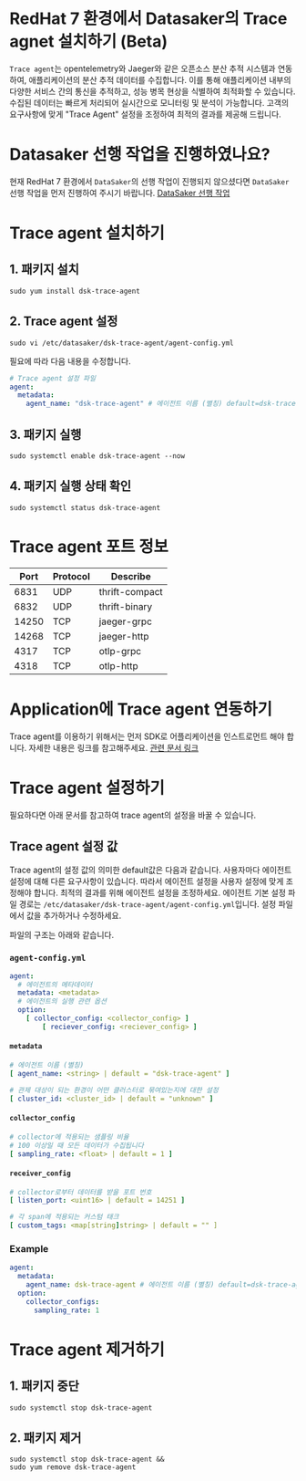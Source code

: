 # RedHat 7 환경에서 Datasaker의 Trace agnet 설치하기 (Beta)
`Trace agent`는 opentelemetry와 Jaeger와 같은 오픈소스 분산 추적 시스템과 연동하여, 애플리케이션의 분산 추적 데이터를 수집합니다.
이를 통해 애플리케이션 내부의 다양한 서비스 간의 통신을 추적하고, 성능 병목 현상을 식별하여 최적화할 수 있습니다.
수집된 데이터는 빠르게 처리되어 실시간으로 모니터링 및 분석이 가능합니다.
고객의 요구사항에 맞게 "Trace Agent" 설정을 조정하여 최적의 결과를 제공해 드립니다.

# Datasaker 선행 작업을 진행하였나요?
현재 RedHat 7  환경에서 `DataSaker`의 선행 작업이 진행되지 않으셨다면 `DataSaker` 선행 작업을 먼저 진행하여 주시기 바랍니다. [DataSaker 선행 작업](${PREPARATION_MANUAL_KR})

# Trace agent 설치하기
## 1. 패키지 설치
```shell
sudo yum install dsk-trace-agent
```

## 2. Trace agent 설정
```shell
sudo vi /etc/datasaker/dsk-trace-agent/agent-config.yml
```
필요에 따라 다음 내용을 수정합니다.

```yaml
# Trace agent 설정 파일
agent:
  metadata:
    agent_name: "dsk-trace-agent" # 에이전트 이름 (별칭) default=dsk-trace-agent
```

## 3. 패키지 실행
```shell
sudo systemctl enable dsk-trace-agent --now
```

## 4. 패키지 실행 상태 확인
```shell
sudo systemctl status dsk-trace-agent
```

# Trace agent 포트 정보
| Port  | Protocol | Describe       |
|-------|----------|----------------|
| 6831  | UDP      | thrift-compact |
| 6832  | UDP      | thrift-binary  |
| 14250 | TCP      | jaeger-grpc    |
| 14268 | TCP      | jaeger-http    |
| 4317  | TCP      | otlp-grpc      |
| 4318  | TCP      | otlp-http      |

# Application에 Trace agent 연동하기
Trace agent를 이용하기 위해서는 먼저 SDK로 어플리케이션을 인스트로먼트 해야 합니다.
자세한 내용은 링크를 참고해주세요.
[관련 문서 링크](https://github.com/datasaker/documentation/tree/main/settings/dsk-trace-agent/Instrumentation)

# Trace agent 설정하기
필요하다면 아래 문서를 참고하여 trace agent의 설정을 바꿀 수 있습니다.

## Trace agent 설정 값
Trace agent의 설정 값의 의미한 default값은 다음과 같습니다.
사용자마다 에이전트 설정에 대해 다른 요구사항이 있습니다.
따라서 에이전트 설정을 사용자 설정에 맞게 조정해야 합니다.
최적의 결과를 위해 에이전트 설정을 조정하세요.
에이전트 기본 설정 파일 경로는 `/etc/datasaker/dsk-trace-agent/agent-config.yml`입니다.
설정 파일에서 값을 추가하거나 수정하세요.

파일의 구조는 아래와 같습니다.

### `agent-config.yml`
```yaml
agent:
  # 에이전트의 메타데이터
  metadata: <metadata>
  # 에이전트의 실행 관련 옵션
  option:
    [ collector_config: <collector_config> ]
        [ reciever_config: <reciever_config> ]
```

#### `metadata`
```yaml
# 에이전트 이름 (별칭)
[ agent_name: <string> | default = "dsk-trace-agent" ]

# 관제 대상이 되는 환경이 어떤 클러스터로 묶여있는지에 대한 설정
[ cluster_id: <cluster_id> | default = "unknown" ]
```

#### `collector_config`
```yaml
# collector에 적용되는 샘플링 비율
# 100 이상일 때 모든 데이터가 수집됩니다
[ sampling_rate: <float> | default = 1 ]
```

#### `receiver_config`
```yaml
# collector로부터 데이터를 받을 포트 번호
[ listen_port: <uint16> | default = 14251 ]

# 각 span에 적용되는 커스텀 태크
[ custom_tags: <map[string]string> | default = "" ]
```

### Example
```yaml
agent:
  metadata:
    agent_name: dsk-trace-agent # 에이전트 이름 (별칭) default=dsk-trace-agent
  option:
    collector_configs:
      sampling_rate: 1
```

# Trace agent 제거하기
## 1. 패키지 중단
```shell
sudo systemctl stop dsk-trace-agent
```

## 2. 패키지 제거
```shell
sudo systemctl stop dsk-trace-agent &&
sudo yum remove dsk-trace-agent
```
